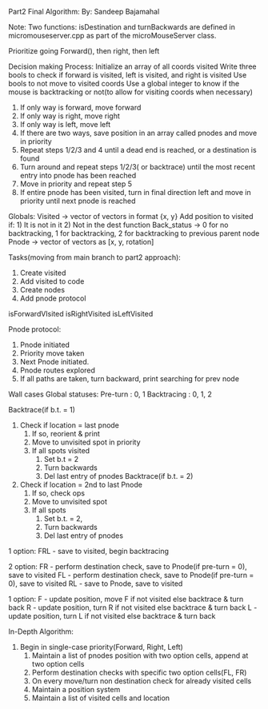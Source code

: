 Part2 Final Algorithm:
By: Sandeep Bajamahal


Note: Two functions: isDestination and turnBackwards are defined in micromouseserver.cpp as part of the microMouseServer class. 


Prioritize going Forward(), then right, then left

Decision making Process:
Initialize an array of all coords visited
Write three bools to check if forward is visited, left is visited, and right is visited
Use bools to not move to visited coords
Use a global integer to know if the mouse is backtracking or not(to allow for visiting coords when necessary)
1. If only way is forward, move forward
2. If only way is right, move right
3. If only way is left, move left
4. If there are two ways, save position in an array called pnodes and move in priority
5. Repeat steps 1/2/3 and 4 until a dead end is reached, or a destination is found
6. Turn around and repeat steps 1/2/3( or backtrace) until the most recent entry into pnode has been reached
7. Move in priority and repeat step 5
8. If entire pnode has been visited, turn in final direction left and move in priority until next pnode is reached



Globals:
Visited -> vector of vectors in format {x, y}
Add position to visited if:
	1) It is not in it
	2) Not in the dest function
Back_status -> 0 for no backtracking, 1 for backtracking, 2 for backtracking to previous parent node
Pnode -> vector of vectors as [x, y, rotation]

Tasks(moving from main branch to part2 approach):
1. Create visited
2. Add visited to code
3. Create nodes
4. Add pnode protocol

isForwardVIsited
isRightVisited
isLeftVisited


Pnode protocol:
1. Pnode initiated
2. Priority move taken
3. Next Pnode initiated.
4. Pnode routes explored
5. If all paths are taken, turn backward, print searching for prev node

Wall cases
Global statuses:
Pre-turn : 0, 1
Backtracing : 0, 1, 2

Backtrace(if b.t. = 1) 
1. Check if location = last pnode
    1. If so, reorient & print
    2. Move to unvisited spot in priority
    3. If all spots visited
        1. Set b.t = 2
        2. Turn backwards
        3. Del last entry of pnodes
Backtrace(if b.t. = 2)
1. Check if location = 2nd to last Pnode
    1. If so, check ops
    2. Move to unvisited spot
    3. If all spots
        1. Set b.t. = 2,
        2. Turn backwards
        3. Del last entry of pnodes



1 option:
FRL - save to visited, begin backtracing

2 option:
FR - perform destination check, save to Pnode(if pre-turn = 0), save to visited
FL - perform destination check, save to Pnode(if pre-turn = 0), save to visited
RL - save to Pnode, save to visited

1 option:
F - update position, move F if not visited else backtrace & turn back
R - update position, turn R if not visited else backtrace & turn back
L - update position, turn L if not visited else backtrace & turn back




In-Depth Algorithm:

1. Begin in single-case priority(Forward, Right, Left)
    1. Maintain a list of pnodes position with two option cells, append at two option cells
    2. Perform destination checks with specific two option cells(FL, FR)
    3. On every move/turn non destination check for already visited cells
    4. Maintain a position system
    5. Maintain a list of visited cells and location










